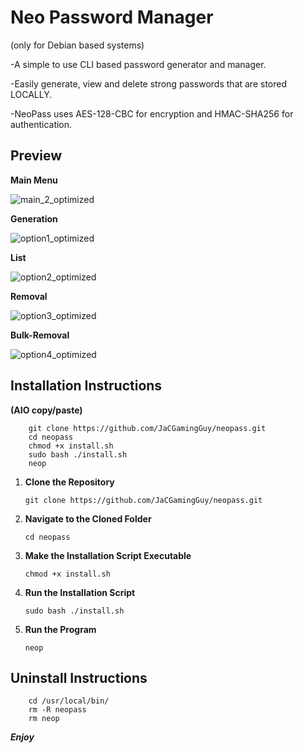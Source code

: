 # Neo Password Manager
(only for Debian based systems)

-A simple to use CLI based password generator and manager.

-Easily generate, view and delete strong passwords that are stored LOCALLY.

-NeoPass uses AES-128-CBC for encryption and HMAC-SHA256 for authentication.

## Preview

**Main Menu**

![main_2_optimized](https://github.com/user-attachments/assets/b352a37d-f21b-4a3b-8638-7fabc4350fa4)

**Generation**

![option1_optimized](https://github.com/user-attachments/assets/c285e1c6-b5e7-4a0c-a048-f37201697846)

**List**

![option2_optimized](https://github.com/user-attachments/assets/f5d4690c-5522-4d33-aff1-33675d430cef)

**Removal**

![option3_optimized](https://github.com/user-attachments/assets/6cbcbd7e-d809-4dc1-8e1f-ee8ad8e9fc10)

**Bulk-Removal**

![option4_optimized](https://github.com/user-attachments/assets/19fe35da-89a2-4f79-abb4-300d4e6d0f93)


## Installation Instructions

**(AIO copy/paste)**

        git clone https://github.com/JaCGamingGuy/neopass.git
        cd neopass
        chmod +x install.sh
        sudo bash ./install.sh
        neop
    
1.  **Clone the Repository**

        git clone https://github.com/JaCGamingGuy/neopass.git

2.  **Navigate to the Cloned Folder**

        cd neopass

3.  **Make the Installation Script Executable**

        chmod +x install.sh

4.  **Run the Installation Script**

        sudo bash ./install.sh
    
6.  **Run the Program**

        neop

## Uninstall Instructions

        cd /usr/local/bin/
        rm -R neopass
        rm neop

***Enjoy***
